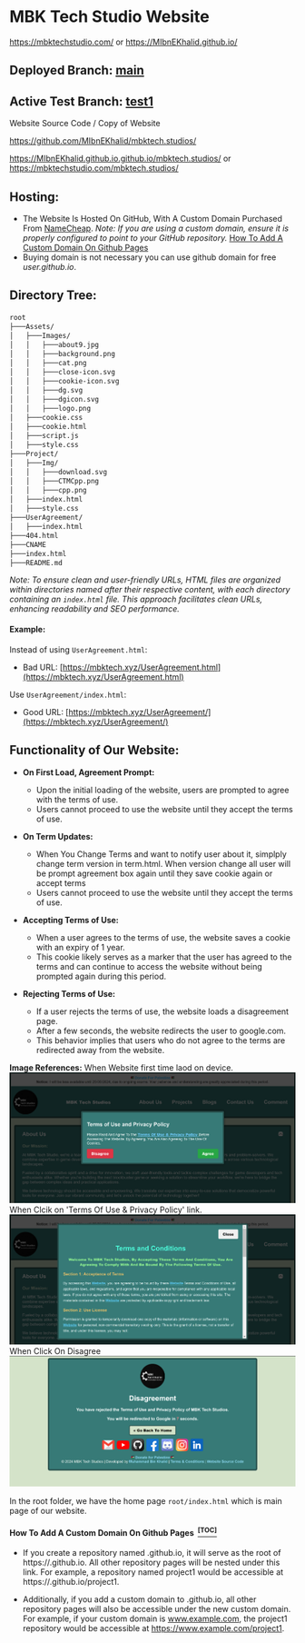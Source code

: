 # MBK Tech Studio Website

https://mbktechstudio.com/ or https://MIbnEKhalid.github.io/

## Deployed Branch: [main](https://github.com/MIbnEKhalid/MIbnEKhalid.github.io/tree/main) 
## Active Test Branch: [test1](https://github.com/MIbnEKhalid/MIbnEKhalid.github.io/tree/test1)

Website Source Code / Copy of Website

https://github.com/MIbnEKhalid/mbktech.studios/

https://MIbnEKhalid.github.io.github.io/mbktech.studios/ or https://mbktechstudio.com/mbktech.studios/

## Hosting:
- The Website Is Hosted On GitHub, With A Custom Domain Purchased From [NameCheap](https://namecheap.com).
  *Note: If you are using a custom domain, ensure it is properly configured to point to your GitHub repository.* [How To Add A Custom Domain On Github Pages](#customDomain)
- Buying domain is not necessary you can use github domain for free *user.github.io*.

## Directory Tree:

```
root
├───Assets/
│   ├───Images/
│   │   ├───about9.jpg
│   │   ├───background.png
│   │   ├───cat.png
│   │   ├───close-icon.svg
│   │   ├───cookie-icon.svg
│   │   ├───dg.svg
│   │   ├───dgicon.svg
│   │   ├───logo.png
│   ├───cookie.css
│   ├───cookie.html
│   ├───script.js
│   ├───style.css
├───Project/
│   ├───Img/
│   │   ├───download.svg
│   │   ├───CTMCpp.png
│   │   ├───cpp.png
│   ├───index.html
│   ├───style.css
├───UserAgreement/
│   ├───index.html
├───404.html
├───CNAME
├───index.html
├───README.md
```


*Note: To ensure clean and user-friendly URLs, HTML files are organized within directories named after their respective content, with each directory containing an `index.html` file. This approach facilitates clean URLs, enhancing readability and SEO performance.*

#### Example:

Instead of using `UserAgreement.html`:
- Bad URL: [https://mbktech.xyz/UserAgreement.html](https://mbktech.xyz/UserAgreement.html)

Use `UserAgreement/index.html`:
  - Good URL: [https://mbktech.xyz/UserAgreement/](https://mbktech.xyz/UserAgreement/)

## Functionality of Our Website:

- **On First Load, Agreement Prompt:**
  - Upon the initial loading of the website, users are prompted to agree with the terms of use.
  - Users cannot proceed to use the website until they accept the terms of use.

- **On Term Updates:**
  - When You Change Terms and want to notify user about it, simplply change term version in term.html. When version change all user will be prompt agreement box again until they save cookie again or accept terms
  - Users cannot proceed to use the website until they accept the terms of use.

- **Accepting Terms of Use:**
  - When a user agrees to the terms of use, the website saves a cookie with an expiry of 1 year.
  - This cookie likely serves as a marker that the user has agreed to the terms and can continue to access the website without being prompted again during this period.

- **Rejecting Terms of Use:**
  - If a user rejects the terms of use, the website loads a disagreement page.
  - After a few seconds, the website redirects the user to google.com.
  - This behavior implies that users who do not agree to the terms are redirected away from the website.


**Image References:**
When Website first time laod on device.
![Image 1 Description](Project/MBKTechStudio_SourceCode/termbox.png)
When Clcik on 'Terms Of Use & Privacy Policy' link.
![Image 2 Description](Project/MBKTechStudio_SourceCode/terms.png)
When Click On Disagree
![Image 3 Description](Project/MBKTechStudio_SourceCode/disaagree.png)


In the root folder, we have the home page `root/index.html` which is main page of our website.



#### How To Add A Custom Domain On Github Pages &nbsp;[<sup>[TOC]</sup>](#customDomain)

- If you create a repository named <username>.github.io, it will serve as the root of https://<username>.github.io. All other repository pages will be nested under this link. For example, a repository named project1 would be accessible at https://<username>.github.io/project1.

- Additionally, if you add a custom domain to <username>.github.io, all other repository pages will also be accessible under the new custom domain. For example, if your custom domain is www.example.com, the project1 repository would be accessible at https://www.example.com/project1.
